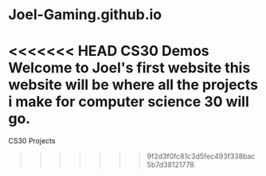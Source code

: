 # Joel-Gaming.github.io
<<<<<<< HEAD
CS30 Demos
Welcome to Joel's first website this website will be where all the projects i make for computer science 30 will go.
=======
CS30 Projects 
>>>>>>> 9f2d3f0fc81c3d5fec493f338bac5b7d38121778
